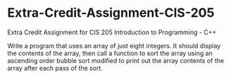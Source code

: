 # Extra-Credit-Assignment-CIS-205
Extra Credit Assignment for CIS 205 Introduction to Programming - C++

Write a program that uses an array of just eight integers. It should display the contents of the array, then call a function to 
sort the array using an ascending order bubble sort modified to print out the array contents of the array after each pass of the
sort.
